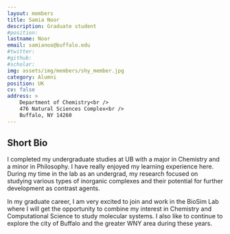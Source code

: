 ```yaml
---
layout: members
title: Samia Noor
description: Graduate student
#position:
lastname: Noor
email: samianoo@buffalo.edu
#twitter:
#github:
#scholar:
img: assets/img/members/shy_member.jpg
category: Alumni
position: UK
cv: false
address: >
    Department of Chemistry<br />
    476 Natural Sciences Complex<br />
    Buffalo, NY 14260
---
```


## Short Bio

I completed my undergraduate studies at UB with a major in Chemistry and a minor in Philosophy. I have really enjoyed my learning experience here. During my time in the lab as an undergrad, my research focused on studying various types of inorganic complexes and their potential for further development as contrast agents.  

In my graduate career, I am very excited to join and work in the BioSim Lab where I will get the opportunity to combine my interest in Chemistry and Computational Science to study molecular systems. I also like to continue to explore the city of Buffalo and the greater WNY area during these years.